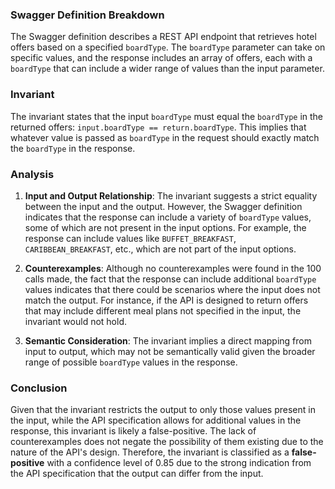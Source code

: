 ### Swagger Definition Breakdown
The Swagger definition describes a REST API endpoint that retrieves hotel offers based on a specified `boardType`. The `boardType` parameter can take on specific values, and the response includes an array of offers, each with a `boardType` that can include a wider range of values than the input parameter.

### Invariant
The invariant states that the input `boardType` must equal the `boardType` in the returned offers: `input.boardType == return.boardType`. This implies that whatever value is passed as `boardType` in the request should exactly match the `boardType` in the response.

### Analysis
1. **Input and Output Relationship**: The invariant suggests a strict equality between the input and the output. However, the Swagger definition indicates that the response can include a variety of `boardType` values, some of which are not present in the input options. For example, the response can include values like `BUFFET_BREAKFAST`, `CARIBBEAN_BREAKFAST`, etc., which are not part of the input options.

2. **Counterexamples**: Although no counterexamples were found in the 100 calls made, the fact that the response can include additional `boardType` values indicates that there could be scenarios where the input does not match the output. For instance, if the API is designed to return offers that may include different meal plans not specified in the input, the invariant would not hold.

3. **Semantic Consideration**: The invariant implies a direct mapping from input to output, which may not be semantically valid given the broader range of possible `boardType` values in the response.

### Conclusion
Given that the invariant restricts the output to only those values present in the input, while the API specification allows for additional values in the response, this invariant is likely a false-positive. The lack of counterexamples does not negate the possibility of them existing due to the nature of the API's design. Therefore, the invariant is classified as a **false-positive** with a confidence level of 0.85 due to the strong indication from the API specification that the output can differ from the input.
